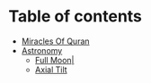 # Table of contents

* [Miracles Of Quran](README.md)
* [Astronomy](Astronomy/README.md)
  * [Full Moon|](Astronomy/full-moon.md)
  * [Axial Tilt](<Astronomy/Axial Tilt.md>)